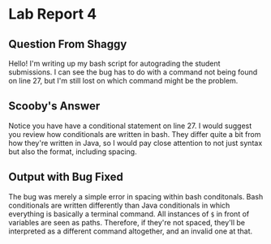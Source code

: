 # Lab Report 4
## Question From Shaggy

Hello! I'm writing up my bash script for autograding the student submissions. I can see the bug has to do with a command not being found on line 27, but I'm still lost on which command might be the problem.

## Scooby's Answer

Notice you have have a conditional statement on line 27. I would suggest you review how conditionals are written in bash. They differ quite a bit from how they're written in Java, so I would pay close attention to not just syntax but also the format, including spacing.

## Output with Bug Fixed

The bug was merely a simple error in spacing within bash conditonals. Bash conditionals are written differently than Java conditionals in which everything is basically a terminal command. All instances of `$` in front of variables are seen as paths. Therefore, if they're not spaced, they'll be interpreted as a different command altogether, and an invalid one at that.
